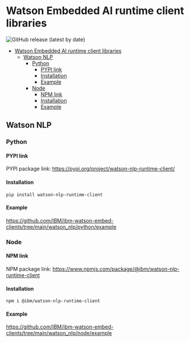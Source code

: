 # Watson Embedded AI runtime client libraries


![GitHub release (latest by date)](https://img.shields.io/github/v/release/IBM/ibm-watson-embed-clients)

- [Watson Embedded AI runtime client libraries](#watson-embedded-ai-runtime-client-libraries)
  - [Watson NLP](#watson-nlp)
    - [Python](#python)
      - [PYPI link](#pypi-link)
      - [Installation](#installation)
      - [Example](#example)
    - [Node](#node)
      - [NPM link](#npm-link)
      - [Installation](#installation-1)
      - [Example](#example-1)
## Watson NLP

### Python

#### PYPI link
PYPI package link: https://pypi.org/project/watson-nlp-runtime-client/

#### Installation
```
pip install watson-nlp-runtime-client
```

#### Example
https://github.com/IBM/ibm-watson-embed-clients/tree/main/watson_nlp/python/example

### Node

#### NPM link
NPM package link: https://www.npmjs.com/package/@ibm/watson-nlp-runtime-client

#### Installation
```
npm i @ibm/watson-nlp-runtime-client
```

#### Example
https://github.com/IBM/ibm-watson-embed-clients/tree/main/watson_nlp/node/example